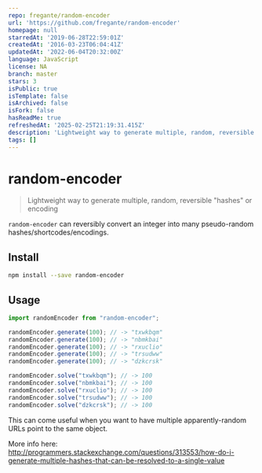 ```yaml
---
repo: fregante/random-encoder
url: 'https://github.com/fregante/random-encoder'
homepage: null
starredAt: '2019-06-28T22:59:01Z'
createdAt: '2016-03-23T06:04:41Z'
updatedAt: '2022-06-04T20:32:00Z'
language: JavaScript
license: NA
branch: master
stars: 3
isPublic: true
isTemplate: false
isArchived: false
isFork: false
hasReadMe: true
refreshedAt: '2025-02-25T21:19:31.415Z'
description: 'Lightweight way to generate multiple, random, reversible "hashes" or encoding'
tags: []
---
```


# random-encoder

> Lightweight way to generate multiple, random, reversible "hashes" or encoding

`random-encoder` can reversibly convert an integer into many pseudo-random hashes/shortcodes/encodings.

## Install

```sh
npm install --save random-encoder
```

## Usage

```js
import randomEncoder from "random-encoder";

randomEncoder.generate(100); // -> "txwkbqm"
randomEncoder.generate(100); // -> "nbmkbai"
randomEncoder.generate(100); // -> "rxuclio"
randomEncoder.generate(100); // -> "trsudww"
randomEncoder.generate(100); // -> "dzkcrsk"

randomEncoder.solve("txwkbqm"); // -> 100
randomEncoder.solve("nbmkbai"); // -> 100
randomEncoder.solve("rxuclio"); // -> 100
randomEncoder.solve("trsudww"); // -> 100
randomEncoder.solve("dzkcrsk"); // -> 100
```

This can come useful when you want to have multiple apparently-random URLs point to the same object.

More info here: http://programmers.stackexchange.com/questions/313553/how-do-i-generate-multiple-hashes-that-can-be-resolved-to-a-single-value
